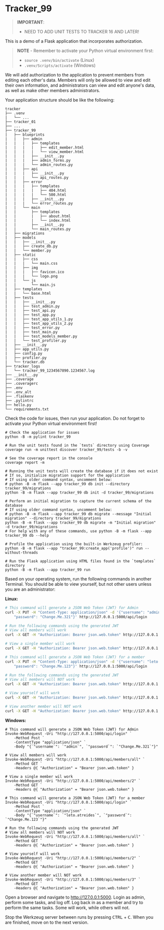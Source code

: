 # Tracker_99

> **IMPORTANT**:
> - NEED TO ADD UNIT TESTS TO TRACKER 16 AND LATER!

This is a demo of a Flask application that incorporates authorization.

> **NOTE** - Remember to activate your Python virtual environment first:
>
> - `source .venv/bin/activate` (Linux)
> - `.venv/Scripts/activate` (Windows)

We will add authorization to the application to prevent members from editing each other's data. Members will only be allowed to view and edit their own information, and administrators can view and edit anyone's data, as well as make other members administrators.

Your application structure should be like the following:

```text
tracker
├── .venv
|   └── ...
├── tracker_01
├── ...
├── tracker_99
|   ├── blueprints
|   |   ├── admin
|   |   |   ├── templates
|   |   |   |   ├── edit_member.html
|   |   |   |   └── view_member.html
|   |   |   ├── __init__.py
|   |   |   ├── admin_forms.py
|   |   |   └── admin_routes.py
|   |   ├── api
|   |   |   ├── __init__.py
|   |   |   └── api_routes.py
|   |   ├── error
|   |   |   ├── templates
|   |   |   |   ├── 404.html
|   |   |   |   └── 500.html
|   |   |   ├── __init__.py
|   |   |   └── error_routes.py
|   |   └── main
|   |       ├── templates
|   |       |   ├── about.html
|   |       |   └── index.html
|   |       ├── __init__.py
|   |       └── main_routes.py
|   ├── migrations
|   ├── models
|   |   ├── __init__.py
|   |   ├── create_db.py
|   |   └── member.py
|   ├── static
|   |   ├── css
|   |   |   └── main.css
|   |   ├── img
|   |   |   ├── favicon.ico
|   |   |   └── logo.png
|   |   └── js
|   |       └── main.js
|   ├── templates
|   |   └── base.html
|   ├── tests
|   |   ├── __init__.py
|   |   ├── test_admin.py
|   |   ├── test_api.py
|   |   ├── test_app.py
|   |   ├── test_app_utils_1.py
|   |   ├── test_app_utils_2.py
|   |   ├── test_error.py
|   |   ├── test_main.py
|   |   ├── test_models_member.py
|   |   └── test_profiler.py
|   ├── __init__.py
|   ├── app_utils.py
|   ├── config.py
|   ├── profiler.py
|   └── tracker.db
├── tracker_logs
|   └── tracker_99_1234567890.1234567.log
├── __init__.py
├── .coverage
├── .coveragerc
├── .env
├── .env_alt
├── .flaskenv
├── .pylintrc
├── hello.py
└── requirements.txt
```

Check the code for issues, then run your application. Do not forget to activate your Python virtual environment first!

```shell
# Check the application for issues
python -B -m pylint tracker_99

# Run the unit tests found in the `tests` directory using Coverage
coverage run -m unittest discover tracker_99/tests -b -v

# See the coverage report in the console
coverage report -m

# Running the unit tests will create the database if it does not exist
# If so, initialize migration support for the application
# If using older command syntax, uncomment below:
# python -B -m flask --app tracker_99 db init --directory tracker_99/migrations
python -B -m flask --app tracker_99 db init -d tracker_99/migrations

# Perform an initial migration to capture the current schema of the database
# If using older command syntax, uncomment below:
# python -B -m flask --app tracker_99 db migrate --message "Initial migration" --directory tracker_99/migrations
python -B -m flask --app tracker_99 db migrate -m "Initial migration" -d tracker_99/migrations
# For help with any of these commands, use python -B -m flask --app tracker_99 db --help

# Profile the application using the built-in Werkzeug profiler:
python -B -m flask --app "tracker_99:create_app('profile')" run --without-threads

# Run the Flask application using HTML files found in the `templates` directory
python -B -m flask --app tracker_99 run
```

Based on your operating system, run the following commands in another Terminal. You should be able to view yourself, but not other users unless you are an administrator:

**Linux:**

```bash
# This command will generate a JSON Web Token (JWT) for Admin
curl -X PUT -H "Content-Type: application/json" -d '{"username": "admin", \
    "password": "Change.Me.321"}' http://127.0.0.1:5000/api/login

# Run the following commands using the generated JWT
# View all members will work
curl -X GET -H "Authorization: Bearer json.web.token" http://127.0.0.1:5000/api/members/all

# View a single member will work
curl -X GET -H "Authorization: Bearer json.web.token" http://127.0.0.1:5000/api/members/2

# This command will generate a JSON Web Token (JWT) for a member
curl -X PUT -H "Content-Type: application/json" -d '{"username": "leto.atreides", \
    "password": "Change.Me.123"}' http://127.0.0.1:5000/api/login

# Run the following commands using the generated JWT
# View all members will NOT work
curl -X GET -H "Authorization: Bearer json.web.token" http://127.0.0.1:5000/api/members/all

# View yourself will work
curl -X GET -H "Authorization: Bearer json.web.token" http://127.0.0.1:5000/api/members/2

# View another member will NOT work
curl -X GET -H "Authorization: Bearer json.web.token" http://127.0.0.1:5000/api/members/3
```

**Windows:**

```shell
# This command will generate a JSON Web Token (JWT) for Admin
Invoke-WebRequest -Uri "http://127.0.0.1:5000/api/login" `
    -Method Post `
    -ContentType "application/json" `
    -Body "{`"username`": `"admin`", `"password`": `"Change.Me.321`"}"

# View all members will work
Invoke-WebRequest -Uri "http://127.0.0.1:5000/api/members/all" `
    -Method GET `
    -Headers @{ "Authorization" = "Bearer json.web.token" }

# View a single member wil work
Invoke-WebRequest -Uri "http://127.0.0.1:5000/api/members/2" `
    -Method GET `
    -Headers @{ "Authorization" = "Bearer json.web.token" }

# This command will generate a JSON Web Token (JWT) for a member
Invoke-WebRequest -Uri "http://127.0.0.1:5000/api/login" `
    -Method Post `
    -ContentType "application/json" `
    -Body "{`"username`": `"leto.atreides`", `"password`": `"Change.Me.123`"}"

# Run the following commands using the generated JWT
# View all members will NOT work
Invoke-WebRequest -Uri "http://127.0.0.1:5000/api/members/all" `
    -Method GET `
    -Headers @{ "Authorization" = "Bearer json.web.token" }

# View yourself will work
Invoke-WebRequest -Uri "http://127.0.0.1:5000/api/members/2" `
    -Method GET `
    -Headers @{ "Authorization" = "Bearer json.web.token" }

# View another member will NOT work
Invoke-WebRequest -Uri "http://127.0.0.1:5000/api/members/3" `
    -Method GET `
    -Headers @{ "Authorization" = "Bearer json.web.token" }
```

Open a browser and navigate to <http://127.0.0.1:5000>. Login as admin, perform some tasks, and log off. Log back in as a member and try to perform the same tasks. Some will work, while others will not.

Stop the Werkzeug server between runs by pressing <kbd>CTRL</kbd> +  <kbd>C</kbd>. When you are finished, move on to the next version.
